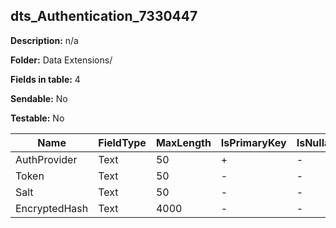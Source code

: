 ## dts_Authentication_7330447

**Description:** n/a

**Folder:** Data Extensions/

**Fields in table:** 4

**Sendable:** No

**Testable:** No

| Name | FieldType | MaxLength | IsPrimaryKey | IsNullable | DefaultValue |
| --- | --- | --- | --- | --- | --- |
| AuthProvider | Text | 50 | + | - |  |
| Token | Text | 50 | - | - |  |
| Salt | Text | 50 | - | - |  |
| EncryptedHash | Text | 4000 | - | - |  |
